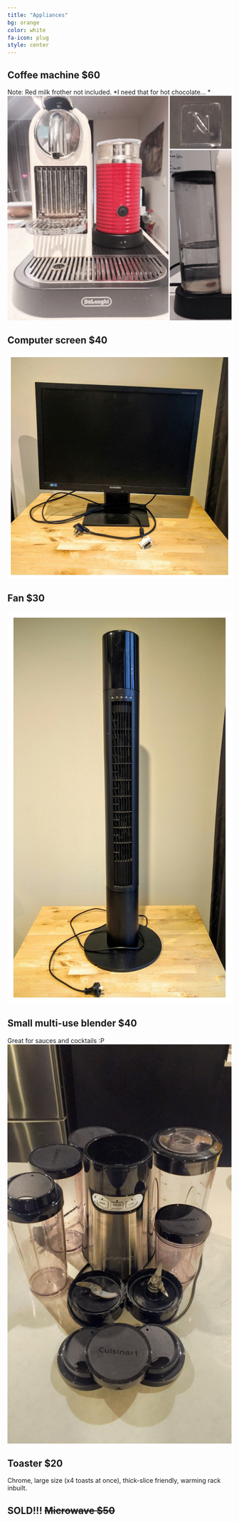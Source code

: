 ```yaml
---
title: "Appliances"
bg: orange
color: white
fa-icon: plug
style: center
---
```


## Coffee machine $60

Note: Red milk frother not included. *I need that for hot chocolate... *
![](https://raw.githubusercontent.com/zoevanhavre/VGS/gh-pages/img/coffee.machine.jpg)

## Computer screen $40

![](https://raw.githubusercontent.com/zoevanhavre/VGS/gh-pages/img/IMG_20160619_161110-01.jpg)

## Fan $30
![](https://raw.githubusercontent.com/zoevanhavre/VGS/gh-pages/img/IMG_20160619_161237-01.jpg)

## Small multi-use blender $40
Great for sauces and cocktails :P
![](https://raw.githubusercontent.com/zoevanhavre/VGS/gh-pages/img/blender.jpg)

## Toaster $20
Chrome,  large size (x4 toasts at once), thick-slice friendly, warming rack inbuilt.
<!-- Photo needed! -->

## SOLD!!! ~~Microwave $50~~
<!-- Photo needed! -->
